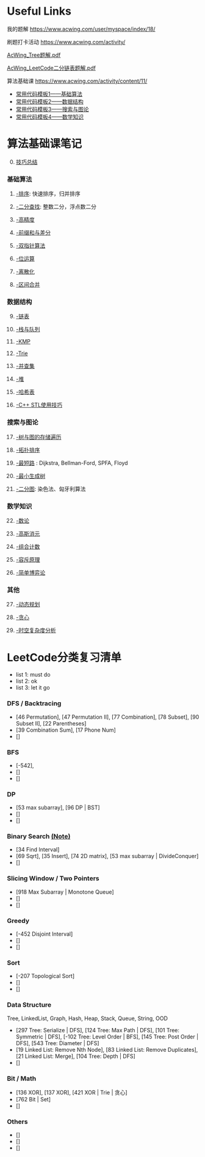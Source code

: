 
# Useful Links

我的题解 https://www.acwing.com/user/myspace/index/18/

刷题打卡活动 https://www.acwing.com/activity/

[AcWing_Tree题解.pdf](/面经和高频/acwing/AcWing_Tree题解.pdf)

[AcWing_LeetCode二分链表题解.pdf](/面经和高频/acwing/AcWing_LeetCode二分链表题解.pdf)

算法基础课 https://www.acwing.com/activity/content/11/

  - [常用代码模板1——基础算法](https://www.acwing.com/blog/content/277/)
  - [常用代码模板2——数据结构](https://www.acwing.com/blog/content/404/)
  - [常用代码模板3——搜索与图论](https://www.acwing.com/blog/content/405/)
  - [常用代码模板4——数学知识](https://www.acwing.com/blog/content/406/)
  



# 算法基础课笔记

0. [技巧总结](/Note/0.Tricks.md)

### 基础算法

1. [-排序](/Note/1.Sort.md): 快速排序，归并排序 

2. [-二分查找](/Note/2.BinarySearch.md): 整数二分，浮点数二分

3. [-高精度](/Note/3.高精度.md) 

4. [-前缀和与差分](/Note/4.前缀和与差分.md) 

5. [-双指针算法](/Note/5.TwoPointers.md) 

6. [-位运算](/Note/6.Bit.md) 

7. [-离散化](/Note/7.离散化.md) 

8. [-区间合并](/Note/8.区间合并.md) 

### 数据结构

9. [-链表](/Note/9.LinkedList.md) 

10. [-栈与队列](/Note/10.StackQueue.md) 

11. [-KMP](/Note/11.KMP.md) 

12. [-Trie](/Note/12.Trie.md) 

13. [-并查集](/Note/13.UnionFind.md) 

14. [-堆](/Note/14.Heap.md) 

15. [-哈希表](/Note/15.Hash.md) 

16. [-C++ STL使用技巧](/Note/16.STL.md) 

### 搜索与图论

17. [-树与图的存储遍历](/Note/17.TreeGraph.md)  

18. [-拓扑排序](/Note/18.TopologicalSort.md) 

19. [-最短路](/Note/19.ShortestPath.md) : Dijkstra, Bellman-Ford, SPFA, Floyd

20. [-最小生成树](/Note/20.最小生成树.md) 

21. [-二分图](/Note/21.二分图.md): 染色法、匈牙利算法

### 数学知识

22. [-数论](/Note/22.数论.md) 

23. [-高斯消元](/Note/23.高斯消元.md) 

24. [-组合计数](/Note/24.Combination.md) 

25. [-容斥原理](/Note/25.容斥原理.md)

26. [-简单博弈论](/Note/26.简单博弈论.md) 

### 其他

27. [-动态规划](/Note/27.DP.md)

28. [-贪心](/Note/28.贪心.md) 

29. [-时空复杂度分析](/Note/29.Complexity.md) 


# LeetCode分类复习清单

- list 1: must do
- list 2: ok 
- list 3: let it go

### DFS / Backtracing 

- [46 Permutation], [47 Permutation II], [77 Combination], [78 Subset], [90 Subset II], [22 Parentheses]
- [39 Combination Sum], [17 Phone Num]
- []


### BFS

- [-542], 
- []
- []


### DP

- [53 max subarray], [96 DP | BST]
- []
- []


### Binary Search [(Note)](/Note/2.BinarySearch.md)

- [34 Find Interval]
- [69 Sqrt], [35 Insert], [74 2D matrix], [53 max subarray | DivideConquer]
- []

### Slicing Window / Two Pointers

- [918 Max Subarray | Monotone Queue]
- []
- []


### Greedy

- [-452 Disjoint Interval]
- []
- []


### Sort

- [-207 Topological Sort]
- []
- []




### Data Structure

Tree, LinkedList, Graph, Hash, Heap, Stack, Queue, String, OOD

- [297 Tree:  Serialize | DFS], [124 Tree:  Max Path | DFS], [101 Tree: Symmetric | DFS], [-102 Tree: Level Order | BFS], [145 Tree: Post Order | DFS], [543 Tree: Diameter | DFS]
- [19 Linked List: Remove Nth Node], [83 Linked List: Remove Duplicates], [21 Linked List: Merge], [104 Tree: Depth | DFS]
- []


### Bit / Math

- [136 XOR], [137 XOR], [421 XOR | Trie | 贪心]
- [762 Bit | Set]
- []

### Others

- []
- []
- []



